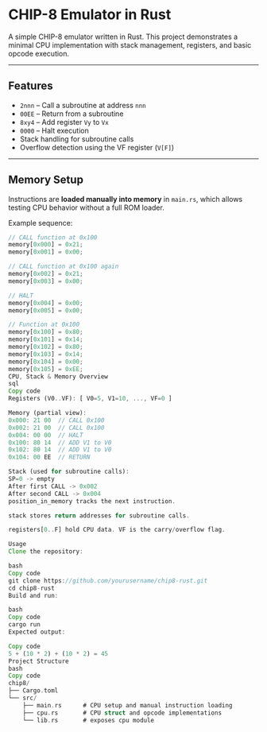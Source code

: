 # CHIP-8 Emulator in Rust

A simple CHIP-8 emulator written in Rust. This project demonstrates a minimal CPU
implementation with stack management, registers, and basic opcode execution.

---

## Features

- `2nnn` – Call a subroutine at address `nnn`
- `00EE` – Return from a subroutine
- `8xy4` – Add register `Vy` to `Vx`
- `0000` – Halt execution
- Stack handling for subroutine calls
- Overflow detection using the VF register (`V[F]`)

---

## Memory Setup

Instructions are **loaded manually into memory** in `main.rs`, which allows testing
CPU behavior without a full ROM loader.

Example sequence:

```rust
// CALL function at 0x100
memory[0x000] = 0x21;
memory[0x001] = 0x00;

// CALL function at 0x100 again
memory[0x002] = 0x21;
memory[0x003] = 0x00;

// HALT
memory[0x004] = 0x00;
memory[0x005] = 0x00;

// Function at 0x100
memory[0x100] = 0x80;
memory[0x101] = 0x14;
memory[0x102] = 0x80;
memory[0x103] = 0x14;
memory[0x104] = 0x00;
memory[0x105] = 0xEE;
CPU, Stack & Memory Overview
sql
Copy code
Registers (V0..VF): [ V0=5, V1=10, ..., VF=0 ]

Memory (partial view):
0x000: 21 00  // CALL 0x100
0x002: 21 00  // CALL 0x100
0x004: 00 00  // HALT
0x100: 80 14  // ADD V1 to V0
0x102: 80 14  // ADD V1 to V0
0x104: 00 EE  // RETURN

Stack (used for subroutine calls):
SP=0 -> empty
After first CALL -> 0x002
After second CALL -> 0x004
position_in_memory tracks the next instruction.

stack stores return addresses for subroutine calls.

registers[0..F] hold CPU data. VF is the carry/overflow flag.

Usage
Clone the repository:

bash
Copy code
git clone https://github.com/yourusername/chip8-rust.git
cd chip8-rust
Build and run:

bash
Copy code
cargo run
Expected output:

Copy code
5 + (10 * 2) + (10 * 2) = 45
Project Structure
bash
Copy code
chip8/
├── Cargo.toml
└── src/
    ├── main.rs      # CPU setup and manual instruction loading
    ├── cpu.rs       # CPU struct and opcode implementations
    └── lib.rs       # exposes cpu module